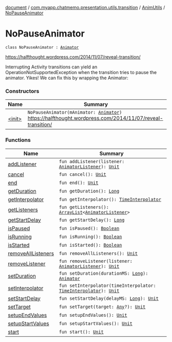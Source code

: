 [document](../../../index.md) / [com.myapp.chatmemo.presentation.utils.transition](../../index.md) / [AnimUtils](../index.md) / [NoPauseAnimator](./index.md)

# NoPauseAnimator

`class NoPauseAnimator : `[`Animator`](https://developer.android.com/reference/android/animation/Animator.html)

https://halfthought.wordpress.com/2014/11/07/reveal-transition/

Interrupting Activity transitions can yield an OperationNotSupportedException when the
transition tries to pause the animator. Yikes! We can fix this by wrapping the Animator:

### Constructors

| Name | Summary |
|---|---|
| [&lt;init&gt;](-init-.md) | `NoPauseAnimator(mAnimator: `[`Animator`](https://developer.android.com/reference/android/animation/Animator.html)`)`<br>https://halfthought.wordpress.com/2014/11/07/reveal-transition/ |

### Functions

| Name | Summary |
|---|---|
| [addListener](add-listener.md) | `fun addListener(listener: `[`AnimatorListener`](https://developer.android.com/reference/android/animation/Animator/AnimatorListener.html)`): `[`Unit`](https://kotlinlang.org/api/latest/jvm/stdlib/kotlin/-unit/index.html) |
| [cancel](cancel.md) | `fun cancel(): `[`Unit`](https://kotlinlang.org/api/latest/jvm/stdlib/kotlin/-unit/index.html) |
| [end](end.md) | `fun end(): `[`Unit`](https://kotlinlang.org/api/latest/jvm/stdlib/kotlin/-unit/index.html) |
| [getDuration](get-duration.md) | `fun getDuration(): `[`Long`](https://kotlinlang.org/api/latest/jvm/stdlib/kotlin/-long/index.html) |
| [getInterpolator](get-interpolator.md) | `fun getInterpolator(): `[`TimeInterpolator`](https://developer.android.com/reference/android/animation/TimeInterpolator.html) |
| [getListeners](get-listeners.md) | `fun getListeners(): `[`ArrayList`](https://developer.android.com/reference/java/util/ArrayList.html)`<`[`AnimatorListener`](https://developer.android.com/reference/android/animation/Animator/AnimatorListener.html)`>` |
| [getStartDelay](get-start-delay.md) | `fun getStartDelay(): `[`Long`](https://kotlinlang.org/api/latest/jvm/stdlib/kotlin/-long/index.html) |
| [isPaused](is-paused.md) | `fun isPaused(): `[`Boolean`](https://kotlinlang.org/api/latest/jvm/stdlib/kotlin/-boolean/index.html) |
| [isRunning](is-running.md) | `fun isRunning(): `[`Boolean`](https://kotlinlang.org/api/latest/jvm/stdlib/kotlin/-boolean/index.html) |
| [isStarted](is-started.md) | `fun isStarted(): `[`Boolean`](https://kotlinlang.org/api/latest/jvm/stdlib/kotlin/-boolean/index.html) |
| [removeAllListeners](remove-all-listeners.md) | `fun removeAllListeners(): `[`Unit`](https://kotlinlang.org/api/latest/jvm/stdlib/kotlin/-unit/index.html) |
| [removeListener](remove-listener.md) | `fun removeListener(listener: `[`AnimatorListener`](https://developer.android.com/reference/android/animation/Animator/AnimatorListener.html)`): `[`Unit`](https://kotlinlang.org/api/latest/jvm/stdlib/kotlin/-unit/index.html) |
| [setDuration](set-duration.md) | `fun setDuration(durationMS: `[`Long`](https://kotlinlang.org/api/latest/jvm/stdlib/kotlin/-long/index.html)`): `[`Animator`](https://developer.android.com/reference/android/animation/Animator.html) |
| [setInterpolator](set-interpolator.md) | `fun setInterpolator(timeInterpolator: `[`TimeInterpolator`](https://developer.android.com/reference/android/animation/TimeInterpolator.html)`): `[`Unit`](https://kotlinlang.org/api/latest/jvm/stdlib/kotlin/-unit/index.html) |
| [setStartDelay](set-start-delay.md) | `fun setStartDelay(delayMS: `[`Long`](https://kotlinlang.org/api/latest/jvm/stdlib/kotlin/-long/index.html)`): `[`Unit`](https://kotlinlang.org/api/latest/jvm/stdlib/kotlin/-unit/index.html) |
| [setTarget](set-target.md) | `fun setTarget(target: `[`Any`](https://kotlinlang.org/api/latest/jvm/stdlib/kotlin/-any/index.html)`?): `[`Unit`](https://kotlinlang.org/api/latest/jvm/stdlib/kotlin/-unit/index.html) |
| [setupEndValues](setup-end-values.md) | `fun setupEndValues(): `[`Unit`](https://kotlinlang.org/api/latest/jvm/stdlib/kotlin/-unit/index.html) |
| [setupStartValues](setup-start-values.md) | `fun setupStartValues(): `[`Unit`](https://kotlinlang.org/api/latest/jvm/stdlib/kotlin/-unit/index.html) |
| [start](start.md) | `fun start(): `[`Unit`](https://kotlinlang.org/api/latest/jvm/stdlib/kotlin/-unit/index.html) |
